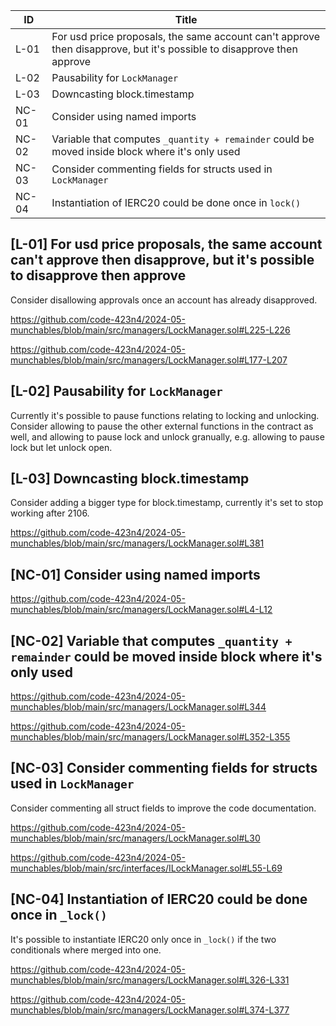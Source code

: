 | ID    | Title                                                                                                                 |
| ----- | --------------------------------------------------------------------------------------------------------------------- |
| L-01  | For usd price proposals, the same account can't approve then disapprove, but it's possible to disapprove then approve |
| L-02  | Pausability for `LockManager`                                                                                         |
| L-03  | Downcasting block.timestamp                                                                                           |
| NC-01 | Consider using named imports                                                                                          |
| NC-02 | Variable that computes `_quantity + remainder` could be moved inside block where it's only used                       |
| NC-03 | Consider commenting fields for structs used in `LockManager`                                                          |
| NC-04 | Instantiation of IERC20 could be done once in `lock()`                                                                |

## [L-01] For usd price proposals, the same account can't approve then disapprove, but it's possible to disapprove then approve

Consider disallowing approvals once an account has already disapproved.

https://github.com/code-423n4/2024-05-munchables/blob/main/src/managers/LockManager.sol#L225-L226

https://github.com/code-423n4/2024-05-munchables/blob/main/src/managers/LockManager.sol#L177-L207

## [L-02] Pausability for `LockManager`

Currently it's possible to pause functions relating to locking and unlocking. Consider allowing to pause the other external functions in the contract as well, and allowing to pause lock and unlock granually, e.g. allowing to pause lock but let unlock open.

## [L-03] Downcasting block.timestamp

Consider adding a bigger type for block.timestamp, currently it's set to stop working after 2106.

https://github.com/code-423n4/2024-05-munchables/blob/main/src/managers/LockManager.sol#L381

## [NC-01] Consider using named imports

https://github.com/code-423n4/2024-05-munchables/blob/main/src/managers/LockManager.sol#L4-L12

## [NC-02] Variable that computes `_quantity + remainder` could be moved inside block where it's only used

https://github.com/code-423n4/2024-05-munchables/blob/main/src/managers/LockManager.sol#L344

https://github.com/code-423n4/2024-05-munchables/blob/main/src/managers/LockManager.sol#L352-L355

## [NC-03] Consider commenting fields for structs used in `LockManager`

Consider commenting all struct fields to improve the code documentation.

https://github.com/code-423n4/2024-05-munchables/blob/main/src/managers/LockManager.sol#L30

https://github.com/code-423n4/2024-05-munchables/blob/main/src/interfaces/ILockManager.sol#L55-L69

## [NC-04] Instantiation of IERC20 could be done once in `_lock()`

It's possible to instantiate IERC20 only once in `_lock()` if the two conditionals where merged into one.

https://github.com/code-423n4/2024-05-munchables/blob/main/src/managers/LockManager.sol#L326-L331

https://github.com/code-423n4/2024-05-munchables/blob/main/src/managers/LockManager.sol#L374-L377
